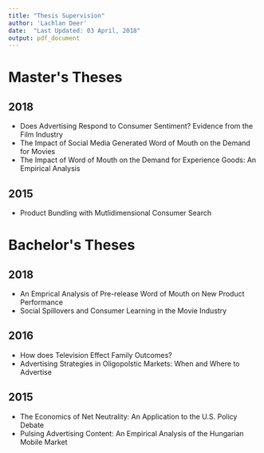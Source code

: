 ```yaml
---
title: "Thesis Supervision"
author: 'Lachlan Deer'
date:  "Last Updated: 03 April, 2018"
output: pdf_document
---
```


# Master's Theses
## 2018

* Does Advertising Respond to Consumer Sentiment? Evidence from the Film Industry
* The Impact of Social Media Generated Word of Mouth on the Demand for Movies
* The Impact of Word of Mouth on the Demand for Experience Goods: An Empirical Analysis

## 2015

* Product Bundling with Mutlidimensional Consumer Search

# Bachelor's Theses

## 2018

* An Emprical Analysis of Pre-release Word of Mouth on New Product Performance
* Social Spillovers and Consumer Learning in the Movie Industry


## 2016

* How does Television Effect Family Outcomes?
* Advertising Strategies in Oligopolstic Markets: When and Where to Advertise

## 2015

* The Economics of Net Neutrality: An Application to the U.S. Policy Debate
* Pulsing Advertising Content: An Empirical Analysis of the Hungarian Mobile Market
